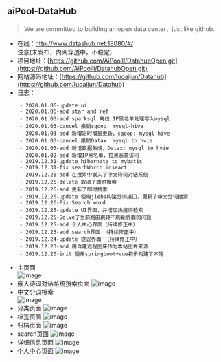 ## aiPool-DataHub
 
> We are committed to building an open data center，just like github.

- 在线：http://www.datashub.net:18080/#/   
注意(未发布，内网穿透中，不稳定)
- 项目地址：[https://github.com/AiPoolll/DatahubOpen.git](https://github.com/AiPoolll/DatahubOpen.git)
- 网站源码地址：[https://github.com/luoaijun/Datahub](https://github.com/luoaijun/Datahub)
- 日志：

```
    - 2020.01.06-update ui
    - 2020.01.06-add star and ref 
    - 2020.01.03-add sparksql 离线 IP黑名单处理写入mysql
    - 2020.01.03-cancel 撤销sqoop: mysql-hive 
    - 2020.01.03-add 新增定时增量更新，sqoop: mysql-hive 
    - 2020.01.03-cancel 撤销Datax: mysql to hvie
    - 2020.01.03-add 新增数据集成，Datax: mysql to hvie
    - 2020.01.02-add 新增IP黑名单，拉黑恶意访问
    - 2019.12.31-update hibernate to mybatis 
    - 2019.12.31-fix searhWorch inseart
    - 2019.12.26-add 在搜索中嵌入了中文诗词对话系统
    - 2019.12.26-delete 取消了即时搜索
    - 2019.12.26-add 更新了即时搜索
    - 2019.12.26-update 使用jieba构建分词接口，更新了中文分词搜索 
    - 2019.12.26-Fix Search word 
    - 2019.12.25-update UI界面，并增加热搜词检索
    - 2019.12.25-Solve了当前路由跳转不刷新界面的问题
    - 2019.12.25-add 个人中心界面（持续修正中）
    - 2019.12.25-add search界面 （持续修正中）
    - 2019.12.24-update 提议界面 （持续修正中）
    - 2019.12.23-add 用自建远程图床作为本站图片来源
    - 2019.12.20-init 使用springboot+vue初步构建了本站
```

- 主页面  
![image](http://192.144.186.150/images/datahub/2.PNG)
- 嵌入诗词对话系统搜索页面
![image](http://192.144.186.150/images/datahub/9.PNG)
- 中文分词搜索  
![image](http://192.144.186.150/images/datahub/8.PNG)
- 分类页面
![image](http://192.144.186.150/images/datahub/3.PNG)
- 标签页面
![image](http://192.144.186.150/images/datahub/4.PNG)
- 归档页面
![image](http://192.144.186.150/images/datahub/5.PNG)
- search页面
![image](http://192.144.186.150/images/datahub/6.PNG)
- 详细信息页面
![image](http://192.144.186.150/images/datahub/10.PNG)
- 个人中心页面
![image](http://192.144.186.150/images/datahub/7.PNG)
